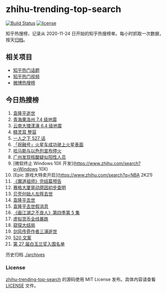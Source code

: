 # zhihu-trending-top-search

[![Build Status](https://github.com/justjavac/zhihu-trending-top-search/workflows/ci/badge.svg?branch=main)](https://github.com/justjavac/zhihu-trending-top-search/actions)
[![license](https://img.shields.io/github/license/justjavac/zhihu-trending-top-search)](https://github.com/justjavac/zhihu-trending-top-search/blob/main/LICENSE)

知乎热搜榜，记录从 2020-11-24 日开始的知乎热搜榜单。每小时抓取一次数据，按天[归档](./archives)。

## 相关项目

- [知乎热门话题](https://github.com/justjavac/zhihu-trending-hot-questions)
- [知乎热门视频](https://github.com/justjavac/zhihu-trending-hot-video)
- [微博热搜榜](https://github.com/justjavac/weibo-trending-hot-search)

## 今日热搜榜

<!-- BEGIN -->
<!-- 最后更新时间 Sat May 22 2021 19:06:24 GMT+0800 (China Standard Time) -->

1. [袁隆平逝世](https://www.zhihu.com/search?q=袁隆平)
2. [青海果洛州 7.4 级地震](https://www.zhihu.com/search?q=青海地震)
3. [云南大理漾濞 6.4 级地震](https://www.zhihu.com/search?q=云南地震)
4. [精灵耳 整容](https://www.zhihu.com/search?q=精灵耳)
5. [一人之下 527 话](https://www.zhihu.com/search?q=一人之下)
6. [「祝融号」火星车成功驶上火星表面](https://www.zhihu.com/search?q=祝融号)
7. [哈马斯与以色列宣布停火](https://www.zhihu.com/search?q=以色列哈马斯)
8. [广州发现核酸疑似阳性人员](https://www.zhihu.com/search?q=广州核酸疑似阳性)
9. [微软终止 Windows 10X 开发](https://www.zhihu.com/search?q=Windows 10X)
10. [Epic 游戏大特卖开启](https://www.zhihu.com/search?q=NBA 2K21)
11. [《魔道祖师》完结篇预告](https://www.zhihu.com/search?q=魔道祖师)
12. [赛格大厦晃动原因初步查明](https://www.zhihu.com/search?q=赛格大厦)
13. [贝壳创始人左晖去世](https://www.zhihu.com/search?q=贝壳创始人去世)
14. [袁隆平去世](https://www.zhihu.com/search?q=袁隆平)
15. [袁隆平去世假消息](https://www.zhihu.com/search?q=袁隆平)
16. [《画江湖之不良人》第四季第 5 集](https://www.zhihu.com/search?q=画江湖之不良人第四季)
17. [虚拟货币全线暴跌](https://www.zhihu.com/search?q=币圈崩盘)
18. [窥探大结局](https://www.zhihu.com/search?q=窥探)
19. [剑风传奇作者三浦逝世](https://www.zhihu.com/search?q=剑风传奇)
20. [520 文案](https://www.zhihu.com/search?q=520文案)
21. [第 27 届白玉兰奖入围名单](https://www.zhihu.com/search?q=白玉兰奖)

<!-- END -->

历史归档 [./archives](./archives)

### License

[zhihu-trending-top-search](https://github.com/justjavac/zhihu-trending-top-search)
的源码使用 MIT License 发布。具体内容请查看 [LICENSE](./LICENSE) 文件。
